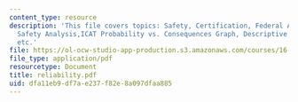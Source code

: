 ```yaml
---
content_type: resource
description: 'This file covers topics: Safety, Certification, Federal Aviation Regulations,
  Safety Analysis,ICAT Probability vs. Consequences Graph, Descriptive Probabilities
  etc.'
file: https://ol-ocw-studio-app-production.s3.amazonaws.com/courses/16-885j-aircraft-systems-engineering-fall-2004/dfa11eb9df7ae237f82e8a097dfaa885_reliability.pdf
file_type: application/pdf
resourcetype: Document
title: reliability.pdf
uid: dfa11eb9-df7a-e237-f82e-8a097dfaa885
---
```

